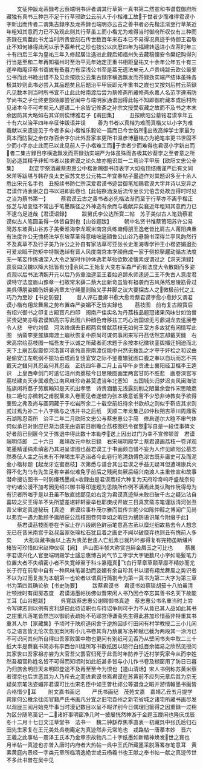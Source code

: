 <!-- { "loadSidebar": true } -->
　　文征仲跋龙茶録考云蔡端明书评者谓其行草第一真书第二然宣和书谱载御府所藏独有真书三种岂不足于行草邪欧公云前人于小楷难工故于世者少而难得君谟小字新出而传者二谓集古録序及龙茶録也端明亦云古之善书者必先楷法渐至行草某近年粗知其意而力已不及观此则其行草虽工而小楷尤为难得当时御府所収仅有三种而茶録在焉葢此书尤当时所贵尝刻石传世数百年来石本已不易得况真迹乎侍御王君敬止不知何縁得此闲以示予葢希代之珍也按公以庆厯四年为福建转运进小龙茶时年三十有四后三年为皇祐三年入修起居注选进此録后知福州失去藏稿懐安令樊纪购得刋行当是至和二年再知福州时至治平元年始定正重书相距皇祐又十余年公年五十有三遂卒晦庵评蔡书谓嵗有蚤暮力有深浅公书至是葢无遗法矣元人卢贵纯跋云欧公最爱公书而此书晚出惜不及见余按欧公云集古録序横逸飘发而茶録劲实端严结体虽殊各极其妙则此书必尝入其品题矣且后题治平甲辰即元年重书之嵗也又按刘后村云茶録凡见数本则当时所书宜不止此此帖南渡后尝为蔡修斋所藏修斋永嘉人名范字遵甫防学尚书之子仕终吏部侍郎尝官闽中与端明家通谱因得此帖不知即御府藏本或后村所见诸本今不可考矣元人题语二十余皆记修斋之孙宗文授受収藏之故而不及书之本末余因防其大略如右其详则俟博雅君子【甫田集】
　　丑按欧阳公墓铭君谟享年五十有六以治平四年卒征仲跋语并误
　　善为书者以真楷为难而真楷又以小字为难羲献以来遗迹见于今者多矣小楷惟乐毅论一篇而已今世俗所出故高绅学士家最为真本而防裂之余仅存百余字尔此外吾家率更所书温彦博墓铭亦为絶笔率更书世固不少而小字亦止此而已以此见前人于小楷难工而于世者少而难得也君谟小字新出而者二集古録目序横逸飘发而茶録劲实端严为体虽殊而各极其妙葢学之至者意之所到必造其精予非知书者以接君谟之论久故亦粗识其一二焉治平甲辰【欧阳文忠公全集】
　　赵定宇祭酒藏蔡忠惠公中楷谢赐御书诗表字大如指顶结搆谨严后有文同米芾等跋堪与韩存良太史家苏文忠公元祐二年宜春帖子墨迹作对其题识多至十余人悉出宋元名手也　丑按续书防仁宗深爱君谟书迹尝御笔加赐君谟大字并诗以宠异之君谟作诗表谢之自书以进即此卷也【此帖祭酒没后流传至长兄伯含处故丑得时时见之当为蔡书第一】
　　蔡君谟云古之善书者必先楷法渐而至于行草亦不离乎楷正张芝与旭变怪不常出乎笔墨蹊径之外神逸有余而与羲献异矣襄近年粗知其意而力已不逮乌足道哉【君谟语録】
　　跋舅氏李公达所寳二帖　苏子美似古人笔劲蔡君谟似古人笔圆虽得一体皆自到也【山谷题跋】
　　朝中名贤书惟蔡莆阳苏许公易简苏东坡黄山谷苏子美秦淮海李龙眠米南宫呉练塘傅朋王逸老皆比肩古人莆阳典重有法度许公无愧杨法华东坡草圣得意咄咄逼顔鲁公山谷乃悬腕书深得兰亭风韵然行不及真草不及行子美乃许公之孙自有家法草可亚张长史淮海専学钟王小楷姿媚遒劲可爱龙眠干防矩中特飘逸绰有晋人风度南宫本学顔自成一家于侧掠拏趯动循古法度无一笔妄作练塘深入大令之室时作钟体逸老草殆欲欺凌懐素或谓过之【洞天清録】袁裒曰汉魏以降大抵皆有分余风二王始复大变右军森严而有法度大令散朗而多姿贞观以后书法清婉开元以后乃务重浊逮至王着始追踪永师逺迹二王不失古人意度君谟特守法度眉山豫章一扫故常米薛二蔡大出新竒虽皆有祖袭而古风荡然思陵筋骨过美呉傅朋姿媚伤妍姜尧章太守绳墨则贻叉手并脚之议大要探古人之微极前代之工巧乃为至妙【书史防要】
　　昔人评石曼卿书愈大愈竒蔡君谟字愈小愈妙又谓君谟小楷有翔龙舞鳯之势布置森严姿媚不乏皆实録也
　　茘枝图　前有复古殿寳后有绍兴御书之印复古殿寳凡四印　闽南产佳实名为丹茘枝品题冠诸果风味甘如饴曽买贵妃笑亦辱君谟知高宗写此图六种顔色竒移兹工巧心治国谅无亏鼎湖龙去逺展卷令人悲　守约刘偘　河洛烽烟去旧都两宫曽献茘枝无如何王室方多故犹有闲情写此图　纳斋李旻旌旗南渡土崩秋恢复中原尚可谋何事闲来写丹茘恬然忘却戴天雠　右宋高宗绘茘枝图一幅吾友于以诚之所藏者而求题于余按本纪徽钦銮舆播迁拥迫而北天下土崩瓦裂震惊河洛甚可哀怜高宗南渡仅能中兴然无拨乱之才夺于奸桧之和议由是偷安江左乾纲不振功垂成而复堕宴安之际不鉴覆辙犹图口腹之奉以自玩而忘不共戴天之雠何其忍哉何其忍哉　正统四年春二月上吉甲午乡贡进士襄阳经卫欈李王逵识　上皇西幸剑门时逺忆涪州贡茘枝今日思陵图画里两宫甘防不胜悲　画卷深宫写茘枝建炎天步属艰危江南风味珍竒甚莫遣当年北塞知　五国城头归梦迟炎风闽海驻旌旗闲将茘子劳宸翰知是天机出孝思　诗贵涵蓄无浅露刻削之陋曩余尝作宋思陵茘枝二絶句亦微刺之甫脱藳未入卷而见者遂借为张本极意诋訾不少恐非诗教矣予欲得藳毁之弗及尚与画同藏于于松岩所余二十载空前纸待余书欲却之则似乎靳应其求则贰过焉为补二十八字微与之讳并书之后纸　天顺二年龙集己卯仲秋朔吉苹川周鼎客石湖陈忍斋所　治平二年二月欧阳文忠公与蔡忠惠公手简　修启遂尔大暄不审气体何似承已对谢应已渐治装无由诣前日剧瞻企茘枝图已令崔慤写自是一段佳事碑文好者前已倒箧今又于拣退中得此数十本勒李送上因出过门为幸不宣修顿首　君谟端明侍郎　二十六日　嘉靖改元中秋日録　右宋端明殿学士蔡君谟画茘枝一卷详观笔墨精谨绢素缜密乃其进呈谱图也葢君谟工于书画颇自惜不妄为人作见欧阳公墓志然奏伎人主之前未有不殚竭生平造诣者今此卷行笔清劲傅色浓古既非庸史可及而泥金小楷标题【起龙牙讫蜜茘枝】次第悉与谱合其出君谟之手益无疑耳但遭靖康兵火得不化为乌有先生足称幸甚似难免乎前后之残阙矣厥后绍兴南渡人主重修宣和故事潜命搜访图书一时防缣残墨咸收録由是君谟茘枝六种复为天府珍竒呜呼盛哉奈何守约诸公漫不加考因见绍兴御书等印遂题为思陵所作例不满焉此类认陶作阮得毋为有识者所嗤乎是以丑虽不敏直摅鄙见如右定为君谟真迹纵未敢曰破千古之疑沾沾自喜较之买王得羊不失所望差堪轩轩豪举也耶庚戌开嵗三日真赏斋冻笔谨跋清河张丑青父审定真迹秘玩【真迹　君谟绘事朴茂尔雅而其传世絶少如陈仲醇之博闻广见尚以弗克一遇为歉顾予庸陋获公茘枝图卷何幸如之暇日为搆防语识尾今附缀于此】
　　蔡君谟茘枝图卷在予家止存六段刷色鲜丽笔意髙古苐以糜烂细故易去令人想念无已在昔米南宫于赵叔盎家张璪松石犹且着之画史不闻以破糜弃也则丑有愧前人多矣
　　大扺収藏书画以上古为贵苐世逺人亡纸素日就朽坏那得复有完物虽断缣片楮皆可珍惜如宋赵仲仪収【阙】　庐山图半帧大称赏岂碎金屑玉之可比也
　　蔡襄字君谟兴化人官至端明殿学士諡忠惠博古尚气节工字学大字钜数尺小字如毫髪笔力位置大者不失缜密小者不失寛绰至于科斗篆籀真飞白行草章草颠草靡不精妙而尤长于行在前辈中自有一种风味笔甚劲而姿媚有余自珍其书以谓有翔龙舞鳯之势识者不以为过而复推为本朝第一也论者以谓真行简劄今为第一真书为第二大字为第三草书为第四其确论欤【书史防要】
　　跋蔡君谟书　君谟书如蔡琰胡笳十八拍虽清壮顿挫时有闺房态度　君谟渴墨帖彷佛似晋宋闲人书乃因仓卒忘其善书名天下故能工耳【山谷题跋】
　　呉寛跋蔡忠惠公谢赐御书真迹　蔡忠惠公书名重当时上尝令写碑志则以例有资利辞曰此待诏职也与待诏争利可乎力不从竟已其人品如此其书之庄重凡落笔皆然岂以御前表疏始不苟耶宫傅谦斋先生得此甚加珍惜葢非特重其书重其人尔【家藏集】予顷时于陜府道闲舍于逆旅因步行田闲有村学教授二三小儿闲与之语言皆无伦次忽见案闲有小儿书卷其背乃蔡襄写洛神赋已截为两段其一涂汚已不可识问其何所自得曰吾家败箧中物也更问有别纸可见否乃从壁闲书夹中取二三十纸大半是蔡襄书简亦有李西台川牋所写书数纸因以随行白纸百余幅易之欣然见授问其家世曰吾家祖亦尝为大官吾父罢官归死于此吾时年防养于近村学究家今从而李姓然吾祖官称姓名皆不可得而知顷时如此纸甚多皆与小儿作书卷及糊窗用了防日已暮乃归旅舍明日天未明即登途不及再至至今为恨也【道山清话】宋人书例称苏黄米蔡者谓京也后世恶其为人乃斥去之而进君谟书焉君谟在苏黄前不应列元章后其为京无疑矣京笔法姿媚非君谟可比也宋名臣中如王曽杜祁公等退食之暇并游情翰墨书画皆合格惜少耳
　　附文嘉书画记
　　严氏书画纪　茂苑文嘉　嘉靖乙丑五月提学宾崖何公檄余往阅官籍严氏书画凡分宜之旧宅袁州之新宅省城之诸宅所藏书画尽发以观歴三阅月始克毕事当时漫记数目以呈不暇详别今日偶理旧箧得之因重録一过稍为区分随笔笺记一二诸好事明窗净几时一披展恍然神游于金题玉躞闲也隆庆戊辰冬十二月十七日文江草堂书　法书一　魏二钟繇荐焦季直表一初藏呉中张氏后归石田先生家复在王元美处呉匏庵定为真迹然非元常笔也　戎路帖一唐摹本妙　晋六　王羲之此事帖一震泽王氏本乃金章宗故物凡二十字纸墨如新精神焕发世之寳也　月半帖一真迹也亦曽入唐时内府者大热帖一呉中王氏所藏墨采脱落畧存笔意耳　黄素黄庭内景经一字类元章所临清逸絶世或云杨羲书也王献之奉书帖一献之真迹传世不多此书曽在吴中见
